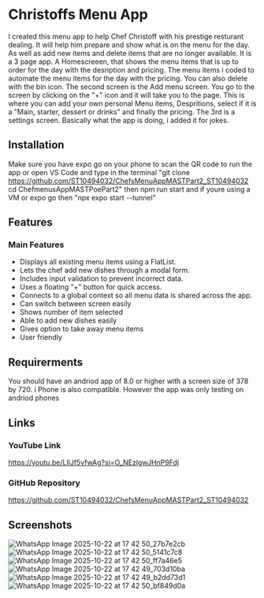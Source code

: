 # Christoffs Menu App

I created this menu app to help Chef Christoff with his prestige resturant dealing. It will help him prepare and show what is on the menu for the day. As well as add new items and delete items that are no longer available. It is a 3 page app. A Homescreeen, that shows the menu items that is up to order for the day with the desription and pricing. The menu items i coded to automate the menu items for the day with the pricing. You can also delete with the bin icon. The second screen is the Add menu screen. You go to the screen by clicking on the "+" icon and it will take you to the page. This is where you can add your own personal Menu items, Despritions, select if it is a "Main, starter, dessert or drinks" and finally the pricing. The 3rd is a settings screen. Basically what the app is doing, i added it for jokes.
## Installation

Make sure you have expo go on your phone to scan the QR code to run the app or open VS Code and type in the terminal "git clone https://github.com/ST10494032/ChefsMenuAppMASTPart2_ST10494032 cd ChefmenusAppMASTPoePart2" then npm run start and if youre using a VM or expo go then "npx expo start --tunnel" 
## Features

### Main Features
- Displays all existing menu items using a FlatList.
- Lets the chef add new dishes through a modal form.
- Includes input validation to prevent incorrect data.
- Uses a floating “+” button for quick access.
- Connects to a global context so all menu data is shared across the app.
- Can switch between screen easily
- Shows number of item selected
- Able to add new dishes easily
- Gives option to take away menu items
- User friendly
## Requirerments

You should have an andriod app of 8.0 or higher with a screen size of 378 by 720.
i Phone is also compatible. However the app was only testing on andriod phones
## Links
### YouTube Link

https://youtu.be/LllJf5vfwAg?si=O_NEzlgwJHnP9Fdj

### GitHub Repository

https://github.com/ST10494032/ChefsMenuAppMASTPart2_ST10494032 
## Screenshots
![WhatsApp Image 2025-10-22 at 17 42 50_27b7e2cb](https://github.com/user-attachments/assets/63cdcfef-3b42-4a26-b099-cbe278ad882b)
![WhatsApp Image 2025-10-22 at 17 42 50_5141c7c8](https://github.com/user-attachments/assets/594806bc-e163-4155-85c3-3d945bf89d1d)
![WhatsApp Image 2025-10-22 at 17 42 50_ff7a46e5](https://github.com/user-attachments/assets/a719e8a7-0409-4a1b-99d7-b1f39bf4cc6a)
![WhatsApp Image 2025-10-22 at 17 42 49_703d10ba](https://github.com/user-attachments/assets/bdcc15d3-cc17-4de8-8e6a-59a656543171)
![WhatsApp Image 2025-10-22 at 17 42 49_b2dd73d1](https://github.com/user-attachments/assets/a935daf3-1278-46d5-b45d-9fabcd6fe3b9)
![WhatsApp Image 2025-10-22 at 17 42 50_bf849d0a](https://github.com/user-attachments/assets/c92e3f02-2511-4b7a-a526-7c6d8d664aed)
